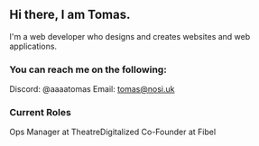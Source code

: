 ## Hi there, I am Tomas.
I'm a web developer who designs and creates websites and web applications.

### You can reach me on the following:
Discord: @aaaatomas
Email: tomas@nosi.uk

### Current Roles
Ops Manager at TheatreDigitalized
Co-Founder at Fibel
